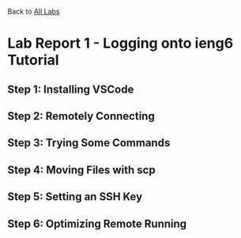 Back to [All Labs](https://njmorales.github.io/cse15l-lab-reports/)
# Lab Report 1 - Logging onto ieng6 Tutorial

## Step 1: Installing VSCode

## Step 2: Remotely Connecting

## Step 3: Trying Some Commands

## Step 4: Moving Files with scp

## Step 5: Setting an SSH Key

## Step 6: Optimizing Remote Running
